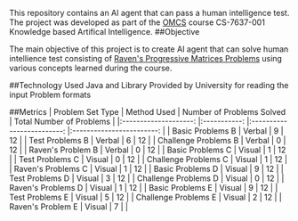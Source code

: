 
This repository contains an AI agent that can pass a human intelligence test. The project was developed as part of the [OMCS](blog.balaaagi.me/OMSCS/) course 
CS-7637-001 Knowledge based Artifical Intelligence. 
##Objective

The main objective of this project is to create AI agent that can solve human intellience test consisting of [Raven's Progressive 
Matrices Problems](https://en.wikipedia.org/wiki/Raven%27s_Progressive_Matrices) using various concepts learned during the course.

##Technology Used
Java and Library Provided by University for reading the input Problem formats

##Metrics
|   Problem Set Type   	| Method Used 	| Number of Problems Solved 	| Total Number of Problems 	|
|:--------------------:	|:-----------:	|:-------------------------:	|:------------------------:	|
| Basic Problems B     	| Verbal      	| 9                         	| 12                       	|
| Test Problems B      	| Verbal      	| 6                         	| 12                       	|
| Challenge Problems B 	| Verbal      	| 0                         	| 12                       	|
| Raven's Problem B    	| Verbal      	| 0                         	| 12                       	|
| Basic Problems C     	| Visual      	| 1                         	| 12                       	|
| Test Problems C      	| Visual      	| 0                         	| 12                       	|
| Challenge Problems C 	| Visual      	| 1                         	| 12                       	|
| Raven's Problems C   	| Visual      	| 1                         	| 12                       	|
| Basic Problems D     	| Visual      	| 9                         	| 12                       	|
| Test Problems D      	| Visual      	| 3                         	| 12                       	|
| Challenge Problems D 	| Visual      	| 0                         	| 12                       	|
| Raven's Problems D   	| Visual      	| 1                         	| 12                       	|
| Basic Problems E     	| Visual      	| 9                         	| 12                       	|
| Test Problems E      	| Visual      	| 5                         	| 12                       	|
| Challenge Problems E 	| Visual      	| 2                         	| 12                       	|
| Raven's Problem E    	| Visual      	| 7                         	|                          	|


